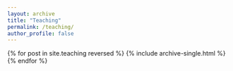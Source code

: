 ```yaml
---
layout: archive
title: "Teaching"
permalink: /teaching/
author_profile: false
---
```



{% for post in site.teaching reversed %}
  {% include archive-single.html %}
{% endfor %}
